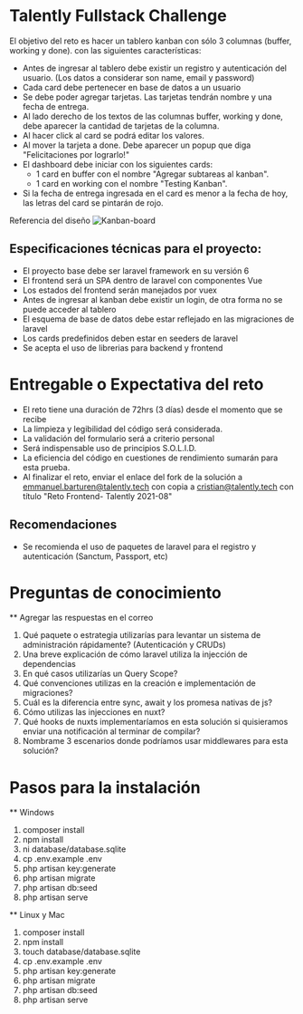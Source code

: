 
# Talently Fullstack Challenge

El objetivo del reto es hacer un tablero kanban con sólo 3 columnas (buffer, working y done). con las siguientes características:
- Antes de ingresar al tablero debe existir un registro y autenticación del usuario.   (Los datos a considerar son name, email y password)
- Cada card debe pertenecer en base de datos a un usuario
- Se debe poder agregar tarjetas. Las tarjetas tendrán nombre y una fecha de entrega.   
- Al lado derecho de los textos de las columnas buffer, working y done, debe aparecer la cantidad de tarjetas de la columna.   
- Al hacer click al card se podrá editar los valores.
- Al mover la tarjeta a done. Debe aparecer un popup que diga "Felicitaciones por lograrlo!"   
- El dashboard debe iniciar con los siguientes cards:
   - 1 card en buffer con el nombre "Agregar subtareas al kanban".
   - 1 card en working con el nombre "Testing Kanban".
- Si la fecha de entrega ingresada en el card es menor a la fecha de hoy, las letras del card se pintarán de rojo.   

Referencia del diseño 
![Kanban-board](https://user-images.githubusercontent.com/11076563/128603762-e0433ea7-36ce-4550-925c-eb68dea8e363.png)

## Especificaciones técnicas para el proyecto:
- El proyecto base debe ser laravel framework en su versión 6
- El frontend será un SPA dentro de laravel con componentes Vue
- Los estados del frontend serán manejados por vuex
- Antes de ingresar al kanban debe existir un login, de otra forma no se puede acceder al tablero
- El esquema de base de datos debe estar reflejado en las migraciones de laravel
- Los cards predefinidos deben estar en seeders de laravel
- Se acepta el uso de librerias para backend y frontend

# Entregable o Expectativa del reto
- El reto tiene una duración de 72hrs (3 días) desde el momento que se recibe
- La limpieza y legibilidad del código será considerada.
- La validación del formulario será a criterio personal
- Será indispensable uso de principios S.O.L.I.D.
- La eficiencia del código en cuestiones de rendimiento sumarán para esta prueba. 
- Al finalizar el reto, enviar el enlace del fork de la solución a emmanuel.barturen@talently.tech con copia a cristian@talently.tech con título "Reto Frontend- Talently 2021-08"

## Recomendaciones
- Se recomienda el uso de paquetes de laravel para el registro y autenticación (Sanctum, Passport, etc)


# Preguntas de conocimiento
** Agregar las respuestas en el correo
1. Qué paquete o estrategia utilizarías para levantar un sistema de administración rápidamente? (Autenticación y CRUDs)
2. Una breve explicación de cómo laravel utiliza la injección de dependencias
3. En qué casos utilizarías un Query Scope?
4. Qué convenciones utilizas en la creación e implementación de migraciones?
5. Cuál es la diferencia entre sync, await y los promesa nativas de js?
6. Cómo utilizas las injecciones en nuxt?
7. Qué hooks de nuxts implementaríamos en esta solución si quisieramos enviar una notificación al terminar de compilar?
8. Nombrame 3 escenarios donde podríamos usar middlewares para esta solución? 


# Pasos para la instalación

** Windows
1. composer install
2. npm install
3. ni database/database.sqlite
4. cp .env.example .env
5. php artisan key:generate
6. php artisan migrate
7. php artisan db:seed
8. php artisan serve

** Linux y Mac
1. composer install
2. npm install
3. touch database/database.sqlite
4. cp .env.example .env
5. php artisan key:generate
6. php artisan migrate
7. php artisan db:seed
8. php artisan serve